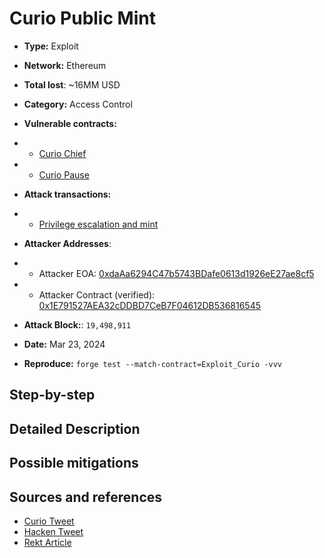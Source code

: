 # Curio Public Mint
- **Type:** Exploit
- **Network:** Ethereum 
- **Total lost**: ~16MM USD 
- **Category:** Access Control
- **Vulnerable contracts:**
- - [Curio Chief](https://etherscan.io/address/0x579A3244f38112b8AAbefcE0227555C9b6e7aaF0#code)
- - [Curio Pause](https://etherscan.io/address/0x1e692eF9cF786Ed4534d5Ca11EdBa7709602c69f#code)

- **Attack transactions:**
- - [Privilege escalation and mint](https://etherscan.io/tx/0x4ff4028b03c3df468197358b99f5160e5709e7fce3884cc8ce818856d058e106)
  
- **Attacker Addresses**: 
- - Attacker EOA: [0xdaAa6294C47b5743BDafe0613d1926eE27ae8cf5](https://etherscan.io/address/0xdaAa6294C47b5743BDafe0613d1926eE27ae8cf5)
- - Attacker Contract (verified): [0x1E791527AEA32cDDBD7CeB7F04612DB536816545](https://etherscan.io/address/0x1E791527AEA32cDDBD7CeB7F04612DB536816545)
  
- **Attack Block:**:  `19,498,911`  
- **Date:** Mar 23, 2024
- **Reproduce:** `forge test --match-contract=Exploit_Curio -vvv`

## Step-by-step 

## Detailed Description

## Possible mitigations

## Sources and references
- [Curio Tweet](https://twitter.com/curio_invest/status/1771635979192774674)
- [Hacken Tweet](https://x.com/hackenclub/status/1772288824799801401)
- [Rekt Article](https://rekt.news/curio-rekt/)
